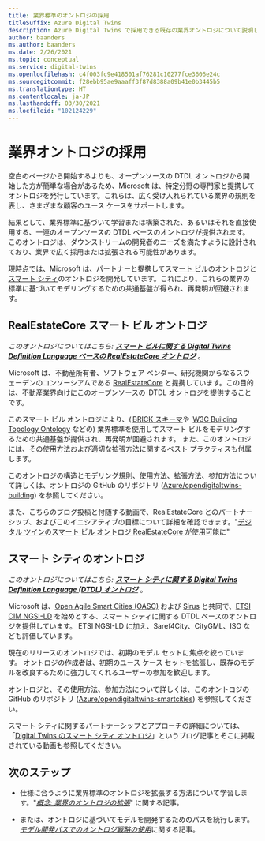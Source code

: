 ```yaml
---
title: 業界標準のオントロジの採用
titleSuffix: Azure Digital Twins
description: Azure Digital Twins で採用できる既存の業界オントロジについて説明します。
author: baanders
ms.author: baanders
ms.date: 2/26/2021
ms.topic: conceptual
ms.service: digital-twins
ms.openlocfilehash: c4f003fc9e418501af76281c10277fce3606e24c
ms.sourcegitcommit: f28ebb95ae9aaaff3f87d8388a09b41e0b3445b5
ms.translationtype: HT
ms.contentlocale: ja-JP
ms.lasthandoff: 03/30/2021
ms.locfileid: "102124229"
---
```

# <a name="adopting-an-industry-ontology"></a>業界オントロジの採用

空白のページから開始するよりも、オープンソースの DTDL オントロジから開始した方が簡単な場合があるため、Microsoft は、特定分野の専門家と提携してオントロジを発行しています。これらは、広く受け入れられている業界の規則を表し、さまざまな顧客のユース ケースをサポートします。 

結果として、業界標準に基づいて学習または構築された、あるいはそれを直接使用する、一連のオープンソースの DTDL ベースのオントロジが提供されます。 このオントロジは、ダウンストリームの開発者のニーズを満たすように設計されており、業界で広く採用または拡張される可能性があります。

現時点では、Microsoft は、パートナーと提携して[スマート ビル](#realestatecore-smart-building-ontology)のオントロジと[スマート シティ](#smart-cities-ontology)のオントロジを開発しています。これにより、これらの業界の標準に基づいてモデリングするための共通基盤が得られ、再発明が回避されます。 

## <a name="realestatecore-smart-building-ontology"></a>RealEstateCore スマート ビル オントロジ

*このオントロジについてはこちら: [**スマート ビルに関する Digital Twins Definition Language ベースの RealEstateCore オントロジ**](https://github.com/Azure/opendigitaltwins-building)* 。

Microsoft は、不動産所有者、ソフトウェア ベンダー、研究機関からなるスウェーデンのコンソーシアムである [RealEstateCore](https://www.realestatecore.io/) と提携しています。この目的は、不動産業界向けにこのオープンソースの  DTDL オントロジを提供することです。

このスマート ビル オントロジにより、( [BRICK スキーマ](https://brickschema.org/ontology/)や  [W3C Building Topology Ontology](https://w3c-lbd-cg.github.io/bot/index.html) などの) 業界標準を使用してスマート ビルをモデリングするための共通基盤が提供され、再発明が回避されます。 また、このオントロジには、その使用方法および適切な拡張方法に関するベスト プラクティスも付属します。 

このオントロジの構造とモデリング規則、使用方法、拡張方法、参加方法について詳しくは、オントロジの GitHub のリポジトリ ([Azure/opendigitaltwins-building](https://github.com/Azure/opendigitaltwins-building)) を参照してください。 

また、こちらのブログ投稿と付随する動画で、RealEstateCore とのパートナーシップ、およびこのイニシアティブの目標について詳細を確認できます。"[デジタル ツインのスマート ビル オントロジ RealEstateCore が使用可能に](https://techcommunity.microsoft.com/t5/internet-of-things/realestatecore-a-smart-building-ontology-for-digital-twins-is/ba-p/1914794)"

## <a name="smart-cities-ontology"></a>スマート シティのオントロジ

*このオントロジについてはこちら: [**スマート シティに関する Digital Twins Definition Language (DTDL) オントロジ**](https://github.com/Azure/opendigitaltwins-smartcities)* 。

Microsoft は、[Open Agile Smart Cities (OASC)](https://oascities.org/) および [Sirus](https://sirus.be/) と共同で、[ETSI CIM NGSI-LD](https://www.etsi.org/committee/cim) を始めとする、スマート シティに関する DTDL ベースのオントロジを提供しています。 ETSI NGSI-LD に加え、Saref4City、CityGML、ISO なども評価しています。

現在のリリースのオントロジでは、初期のモデル セットに焦点を絞っています。 オントロジの作成者は、初期のユース ケース セットを拡張し、既存のモデルを改良するために強力してくれるユーザーの参加を歓迎します。 

オントロジと、その使用方法、参加方法について詳しくは、このオントロジの GitHub のリポジトリ ([Azure/opendigitaltwins-smartcities](https://github.com/Azure/opendigitaltwins-smartcities)) を参照してください。 

スマート シティに関するパートナーシップとアプローチの詳細については、「[Digital Twins のスマート シティ オントロジ](https://techcommunity.microsoft.com/t5/internet-of-things/smart-cities-ontology-for-digital-twins/ba-p/2166585)」というブログ記事とそこに掲載されている動画も参照してください。

## <a name="next-steps"></a>次のステップ

* 仕様に合うように業界標準のオントロジを拡張する方法について学習します。"[*概念: 業界のオントロジの拡張*](concepts-ontologies-extend.md)" に関する記事。

* または、オントロジに基づいてモデルを開発するためのパスを続行します。[*モデル開発パスでのオントロジ戦略の使用*](concepts-ontologies.md#using-ontology-strategies-in-a-model-development-path)に関する記事。